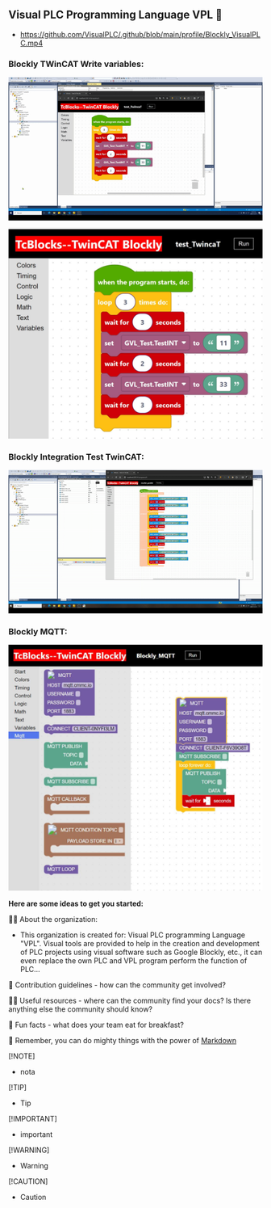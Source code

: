 ## Visual PLC Programming Language VPL 👋

- https://github.com/VisualPLC/.github/blob/main/profile/Blockly_VisualPLC.mp4
### Blockly TWinCAT Write variables:
![Visual_PLC_gif](https://github.com/VisualPLC/.github/blob/main/profile/Blockly_VisualPLC_2.gif)

![Visual_PLC](https://github.com/VisualPLC/.github/blob/main/profile/Visual%20PLC%20Programming%20Language%20VPL.JPG)

### Blockly Integration Test TwinCAT:
![Visual_PLC_integration_test_gif](https://github.com/VisualPLC/.github/blob/main/profile/Blockly_TwinCAT_Integration_Test.gif)

### Blockly MQTT:
![Visual_PLC](https://github.com/VisualPLC/.github/blob/main/profile/Blockly_MQTT.JPG)


**Here are some ideas to get you started:**

🙋‍♀️ About the organization:

- This organization is created for: Visual PLC programming Language "VPL".
Visual tools are provided to help in the creation and development of PLC projects using visual software such as Google Blockly, etc., it can even replace the
own PLC and VPL program perform the function of PLC...

🌈 Contribution guidelines - how can the community get involved?

👩‍💻 Useful resources - where can the community find your docs? Is there anything else the community should know?

🍿 Fun facts - what does your team eat for breakfast?

🧙 Remember, you can do mighty things with the power of [Markdown](https://docs.github.com/github/writing-on-github/getting-started-with-writing-and-formatting-on-github/basic-writing-and-formatting-syntax)

[!NOTE]
- nota
 
[!TIP]
- Tip
  
[!IMPORTANT]
- important
  
[!WARNING]
- Warning
  
[!CAUTION]
- Caution

